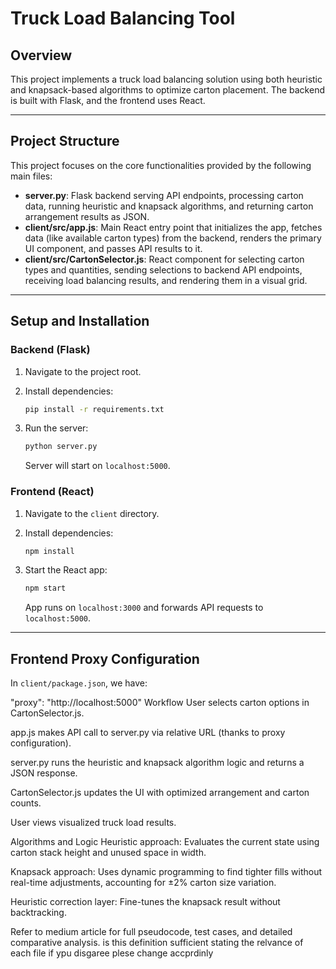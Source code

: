 # Truck Load Balancing Tool

## Overview
This project implements a truck load balancing solution using both heuristic and knapsack-based algorithms to optimize carton placement. The backend is built with Flask, and the frontend uses React.

---

## Project Structure

This project focuses on the core functionalities provided by the following main files:

-   **server.py**: Flask backend serving API endpoints, processing carton data, running heuristic and knapsack algorithms, and returning carton arrangement results as JSON.
-   **client/src/app.js**: Main React entry point that initializes the app, fetches data (like available carton types) from the backend, renders the primary UI component, and passes API results to it.
-   **client/src/CartonSelector.js**: React component for selecting carton types and quantities, sending selections to backend API endpoints, receiving load balancing results, and rendering them in a visual grid.

---

## Setup and Installation

### Backend (Flask)

1.  Navigate to the project root.
2.  Install dependencies:

    ```bash
    pip install -r requirements.txt
    ```

3.  Run the server:

    ```bash
    python server.py
    ```

    Server will start on `localhost:5000`.

### Frontend (React)

1.  Navigate to the `client` directory.
2.  Install dependencies:

    ```bash
    npm install
    ```

3.  Start the React app:

    ```bash
    npm start
    ```

    App runs on `localhost:3000` and forwards API requests to `localhost:5000`.

---

## Frontend Proxy Configuration

In `client/package.json`, we have:

"proxy": "http://localhost:5000"
Workflow
User selects carton options in CartonSelector.js.

app.js makes API call to server.py via relative URL (thanks to proxy configuration).

server.py runs the heuristic and knapsack algorithm logic and returns a JSON response.

CartonSelector.js updates the UI with optimized arrangement and carton counts.

User views visualized truck load results.

Algorithms and Logic
Heuristic approach: Evaluates the current state using carton stack height and unused space in width.

Knapsack approach: Uses dynamic programming to find tighter fills without real-time adjustments, accounting for ±2% carton size variation.

Heuristic correction layer: Fine-tunes the knapsack result without backtracking.

Refer to medium article for full pseudocode, test cases, and detailed comparative analysis. is this definition sufficient stating the relvance of each file if ypu disgaree plese change accprdinly
